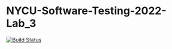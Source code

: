# NYCU-Software-Testing-2022-Lab_3

[![Build Status](https://app.travis-ci.com/wei032499/ST-2022-310552020.svg?branch=main)](https://app.travis-ci.com/wei032499/ST-2022-310552020)